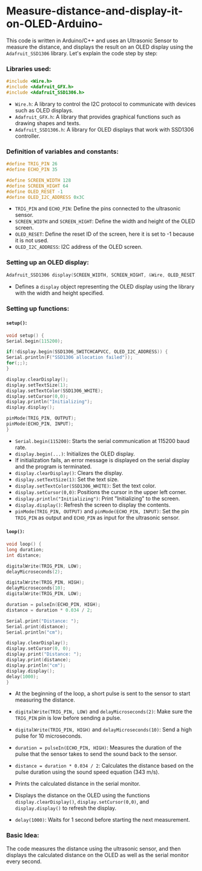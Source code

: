 # Measure-distance-and-display-it-on-OLED-Arduino-
This code is written in Arduino/C++ and uses an Ultrasonic Sensor to measure the distance, and displays the result on an OLED display using the `Adafruit_SSD1306` library. Let's explain the code step by step:

### Libraries used:
```cpp
#include <Wire.h>
#include <Adafruit_GFX.h>
#include <Adafruit_SSD1306.h>
```
- `Wire.h`: A library to control the I2C protocol to communicate with devices such as OLED displays.
- `Adafruit_GFX.h`: A library that provides graphical functions such as drawing shapes and texts.
- `Adafruit_SSD1306.h`: A library for OLED displays that work with SSD1306 controller.

### Definition of variables and constants:
```cpp
#define TRIG_PIN 26
#define ECHO_PIN 35

#define SCREEN_WIDTH 128
#define SCREEN_HIGHT 64
#define OLED_RESET -1
#define OLED_I2C_ADDRESS 0x3C
```
- `TRIG_PIN` and `ECHO_PIN`: Define the pins connected to the ultrasonic sensor.
- `SCREEN_WIDTH` and `SCREEN_HIGHT`: Define the width and height of the OLED screen.
- `OLED_RESET`: Define the reset ID of the screen, here it is set to -1 because it is not used.
- `OLED_I2C_ADDRESS`: I2C address of the OLED screen.

### Setting up an OLED display:
```cpp
Adafruit_SSD1306 display(SCREEN_WIDTH, SCREEN_HIGHT, &Wire, OLED_RESET);
```
- Defines a `display` object representing the OLED display using the library with the width and height specified.

### Setting up functions:
#### `setup()`:
```cpp
void setup() {
Serial.begin(115200);

if(!display.begin(SSD1306_SWITCHCAPVCC, OLED_I2C_ADDRESS)) {
Serial.println(F("SSD1306 allocation failed"));
for(;;);
}

display.clearDisplay();
display.setTextSize(1);
display.setTextColor(SSD1306_WHITE);
display.setCursor(0,0);
display.println("Initializing");
display.display();

pinMode(TRIG_PIN, OUTPUT);
pinMode(ECHO_PIN, INPUT);
}
```
- `Serial.begin(115200)`: Starts the serial communication at 115200 baud rate.
- `display.begin(...)`: Initializes the OLED display.
- If initialization fails, an error message is displayed on the serial display and the program is terminated.
- `display.clearDisplay()`: Clears the display.
- `display.setTextSize(1)`: Set the text size.
- `display.setTextColor(SSD1306_WHITE)`: Set the text color.
- `display.setCursor(0,0)`: Positions the cursor in the upper left corner.
- `display.println("Initializing")`: Print "Initializing" to the screen.
- `display.display()`: Refresh the screen to display the contents.
- `pinMode(TRIG_PIN, OUTPUT)` and `pinMode(ECHO_PIN, INPUT)`: Set the pin `TRIG_PIN` as output and `ECHO_PIN` as input for the ultrasonic sensor.

#### `loop()`:
```cpp
void loop() {
long duration;
int distance;

digitalWrite(TRIG_PIN, LOW);
delayMicroseconds(2);

digitalWrite(TRIG_PIN, HIGH);
delayMicroseconds(10);
digitalWrite(TRIG_PIN, LOW);

duration = pulseIn(ECHO_PIN, HIGH);
distance = duration * 0.034 / 2;

Serial.print("Distance: ");
Serial.print(distance);
Serial.println("cm");

display.clearDisplay();
display.setCursor(0, 0);
display.print("Distance: ");
display.print(distance);
display.println("cm");
display.display();
delay(1000);
}
```
- At the beginning of the loop, a short pulse is sent to the sensor to start measuring the distance.
- `digitalWrite(TRIG_PIN, LOW)` and `delayMicroseconds(2)`: Make sure the `TRIG_PIN` pin is low before sending a pulse.
- `digitalWrite(TRIG_PIN, HIGH)` and `delayMicroseconds(10)`: Send a high pulse for 10 microseconds.
- `duration = pulseIn(ECHO_PIN, HIGH)`: Measures the duration of the pulse that the sensor takes to send the sound back to the sensor.
- `distance = duration * 0.034 / 2`: Calculates the distance based on the pulse duration using the sound speed equation (343 m/s).

- Prints the calculated distance in the serial monitor.
- Displays the distance on the OLED using the functions `display.clearDisplay()`, `display.setCursor(0,0)`, and `display.display()` to refresh the display.

- `delay(1000)`: Waits for 1 second before starting the next measurement.

### Basic Idea:
The code measures the distance using the ultrasonic sensor, and then displays the calculated distance on the OLED as well as the serial monitor every second.
